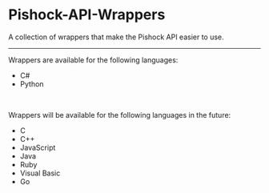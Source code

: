 # Pishock-API-Wrappers
A collection of wrappers that make the Pishock API easier to use.
<hr/>

Wrappers are available for the following languages:
* C#
* Python

<br/>

Wrappers will be available for the following languages in the future:
* C
* C++
* JavaScript
* Java
* Ruby
* Visual Basic
* Go
